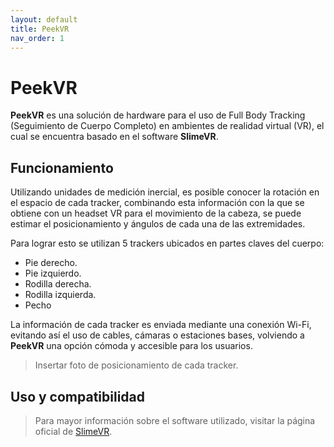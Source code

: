 ```yaml
---
layout: default
title: PeekVR
nav_order: 1
---
```


# PeekVR

**PeekVR** es una solución de hardware para el uso de Full Body Tracking (Seguimiento de Cuerpo Completo) en ambientes de realidad virtual (VR), el cual se encuentra basado en el software **SlimeVR**.

## Funcionamiento

Utilizando unidades de medición inercial, es posible conocer la rotación en el espacio de cada tracker, combinando esta información con la que se obtiene con un headset VR para el movimiento de la cabeza, se puede estimar el posicionamiento y ángulos de cada una de las extremidades.

Para lograr esto se utilizan 5 trackers ubicados en partes claves del cuerpo:

 - Pie derecho.
 - Pie izquierdo.
 - Rodilla derecha.
 - Rodilla izquierda.
 - Pecho

La información de cada tracker es enviada mediante una conexión Wi-Fi, evitando así el uso de cables, cámaras o estaciones bases, volviendo a **PeekVR** una opción cómoda y accesible para los usuarios.

> Insertar foto de posicionamiento de cada tracker.

## Uso y compatibilidad

>Para mayor información sobre el software utilizado, visitar la página oficial de [SlimeVR](https://docs.slimevr.dev/).


